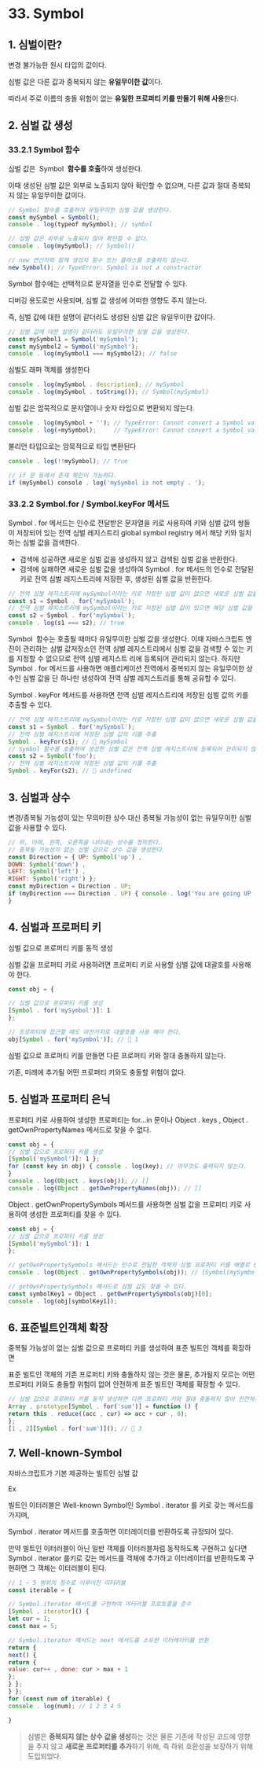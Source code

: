 # 33. Symbol

## 1. 심벌이란?

변경 불가능한 원시 타입의 값이다. 

심벌 값은 다른 값과 중복되지 않는 **유일무이한 값**이다. 

따라서 주로 이름의 충돌 위험이 없는 **유일한 프로퍼티 키를 만들기 위해 사용**한다.

## 2. 심벌 값 생성

### 33.2.1 Symbol 함수

심벌 값은  Symbol  **함수를 호출**하여 생성한다. 

이때 생성된 심벌 값은 외부로 노출되지 않아 확인할 수 없으며, 다른 값과 절대 중복되지 않는 유일무이한 값이다.

```jsx
// Symbol 함수를 호출하여 유일무이한 심벌 값을 생성한다.
const mySymbol = Symbol();
console . log(typeof mySymbol); // symbol

// 심벌 값은 외부로 노출되지 않아 확인할 수 없다.
console . log(mySymbol); // Symbol()

// new 연산자와 함께 생성자 함수 또는 클래스를 호출하지 않는다.
new Symbol(); // TypeError: Symbol is not a constructor
```

Symbol 함수에는 선택적으로 문자열을 인수로 전달할 수 있다. 

디버깅 용도로만 사용되며, 심벌 값 생성에 어떠한 영향도 주지 않는다. 

즉, 심벌 값에 대한 설명이 같더라도 생성된 심벌 값은 유일무이한 값이다.

```jsx
// 심벌 값에 대한 설명이 같더라도 유일무이한 심벌 값을 생성한다.
const mySymbol1 = Symbol('mySymbol');
const mySymbol2 = Symbol('mySymbol');
console . log(mySymbol1 === mySymbol2); // false
```

심벌도 래퍼 객체를 생성한다

```jsx
console . log(mySymbol . description); // mySymbol 
console . log(mySymbol . toString()); // Symbol(mySymbol)
```

심벌 값은 암묵적으로 문자열이나 숫자 타입으로 변환되지 않는다.

```jsx
console . log(mySymbol + ''); // TypeError: Cannot convert a Symbol value to a string 
console . log(+mySymbol);     // TypeError: Cannot convert a Symbol value to a number
```

불리언 타입으로는 암묵적으로 타입 변환된다

```jsx
console . log(!!mySymbol); // true

// if 문 등에서 존재 확인이 가능하다.
if (mySymbol) console . log('mySymbol is not empty . ');
```

### 33.2.2 Symbol.for / Symbol.keyFor 메서드

Symbol . for 메서드는 인수로 전달받은 문자열을 키로 사용하여 키와 심벌 값의 쌍들이 저장되어 있는 전역 심벌 레지스트리 global symbol registry 에서 해당 키와 일치하는 심벌 값을 검색한다.

- 검색에 성공하면 새로운 심벌 값을 생성하지 않고 검색된 심벌 값을 반환한다.
- 검색에 실패하면 새로운 심벌 값을 생성하여 Symbol . for 메서드의 인수로 전달된 키로 전역 심벌 레지스트리에 저장한 후, 생성된 심벌 값을 반환한다.

```jsx
// 전역 심벌 레지스트리에 mySymbol이라는 키로 저장된 심벌 값이 없으면 새로운 심벌 값을 생성
const s1 = Symbol . for('mySymbol');
// 전역 심벌 레지스트리에 mySymbol이라는 키로 저장된 심벌 값이 있으면 해당 심벌 값을 반환
const s2 = Symbol . for('mySymbol');
console . log(s1 === s2); // true
```

Symbol  함수는 호출될 때마다 유일무이한 심벌 값을 생성한다. 이때 자바스크립트 엔진이 관리하는 심벌 값저장소인 전역 심벌 레지스트리에서 심벌 값을 검색할 수 있는 키를 지정할 수 없으므로 전역 심벌 레지스트 리에 등록되어 관리되지 않는다. 하지만 Symbol . for 메서드를 사용하면 애플리케이션 전역에서 중복되지 않는 유일무이한 상수인 심벌 값을 단 하나만 생성하여 전역 심벌 레지스트리를 통해 공유할 수 있다.

Symbol . keyFor 메서드를 사용하면 전역 심벌 레지스트리에 저장된 심벌 값의 키를 추출할 수 있다.

```jsx
// 전역 심벌 레지스트리에 mySymbol이라는 키로 저장된 심벌 값이 없으면 새로운 심벌 값을 생성
const s1 = Symbol . for('mySymbol');
// 전역 심벌 레지스트리에 저장된 심벌 값의 키를 추출
Symbol . keyFor(s1); //  mySymbol
// Symbol 함수를 호출하여 생성한 심벌 값은 전역 심벌 레지스트리에 등록되어 관리되지 않는다.
const s2 = Symbol('foo');
// 전역 심벌 레지스트리에 저장된 심벌 값의 키를 추출 
Symbol . keyFor(s2); //  undefined
```

## 3. 심벌과 상수

변경/중복될 가능성이 있는 무의미한 상수 대신 중복될 가능성이 없는 유일무이한 심벌 값을 사용할 수 있다.

```jsx
// 위, 아래, 왼쪽, 오른쪽을 나타내는 상수를 정의한다.
// 중복될 가능성이 없는 심벌 값으로 상수 값을 생성한다.
const Direction = { UP: Symbol('up') ,
DOWN: Symbol('down') ,
LEFT: Symbol('left') ,
RIGHT: Symbol('right') };
const myDirection = Direction . UP;
if (myDirection === Direction . UP) { console . log('You are going UP . ');
}
```

## 4. 심벌과 프로퍼티 키

심벌 값으로 프로퍼티 키를 동적 생성

심벌 값을 프로퍼티 키로 사용하려면 프로퍼티 키로 사용할 심벌 값에 대괄호를 사용해야 한다. 

```jsx
const obj = {

// 심벌 값으로 프로퍼티 키를 생성
[Symbol . for('mySymbol')]: 1 
};

// 프로퍼티에 접근할 때도 마찬가지로 대괄호를 사용 해야 한다.
obj[Symbol . for('mySymbol')]; //  1
```

심벌 값으로 프로퍼티 키를 만들면 다른 프로퍼티 키와 절대 충돌하지 않는다. 

기존, 미래에 추가될 어떤 프로퍼티 키와도 충돌할 위험이 없다.

## 5. 심벌과 프로퍼티 은닉

프로퍼티 키로 사용하여 생성한 프로퍼티는 for...in 문이나 Object . keys , Object .
getOwnPropertyNames 메서드로 찾을 수 없다. 

```jsx
const obj = {
// 심벌 값으로 프로퍼티 키를 생성
[Symbol('mySymbol')]: 1 };
for (const key in obj) { console . log(key); // 아무것도 출력되지 않는다.
}
console . log(Object . keys(obj)); // [] 
console . log(Object . getOwnPropertyNames(obj)); // []
```

Object . getOwnPropertySymbols 메서드를 사용하면 심벌 값을 프로퍼티 키로 사용하여 생성한 프로퍼티를 찾을 수 있다.

```jsx
const obj = {
// 심벌 값으로 프로퍼티 키를 생성
[Symbol('mySymbol')]: 1 
};

// getOwnPropertySymbols 메서드는 인수로 전달한 객체의 심벌 프로퍼티 키를 배열로 반환한다.
console . log(Object . getOwnPropertySymbols(obj)); // [Symbol(mySymbol)]

// getOwnPropertySymbols 메서드로 심벌 값도 찾을 수 있다.
const symbolKey1 = Object . getOwnPropertySymbols(obj)[0];
console . log(obj[symbolKey1]);
```

## 6. 표준빌트인객체 확장

중복될 가능성이 없는 심벌 값으로 프로퍼티 키를 생성하여 표준 빌트인 객체를 확장하면 

표준 빌트인 객체의 기존 프로퍼티 키와 충돌하지 않는 것은 물론, 추가될지 모르는 어떤 프로퍼티 키와도 충돌할 위험이 없어 안전하게 표준 빌트인 객체를 확장할 수 있다.

```jsx
// 심벌 값으로 프로퍼티 키를 동적 생성하면 다른 프로퍼티 키와 절대 충돌하지 않아 안전하다.
Array . prototype[Symbol . for('sum')] = function () { 
return this . reduce((acc , cur) => acc + cur , 0);
};
[1 , 2][Symbol . for('sum')](); //  3
```

## 7. Well-known-Symbol

자바스크립트가 기본 제공하는 빌트인 심벌 값

Ex

빌트인 이터러블은 Well-known Symbol인 Symbol . iterator 를 키로 갖는 메서드를 가지며, 

Symbol . iterator 메서드를 호출하면 이터레이터를 반환하도록 규정되어 있다. 

만약 빌트인 이터러블이 아닌 일반 객체를 이터러블처럼 동작하도록 구현하고 싶다면 Symbol . iterator 를키로 갖는 메서드를 객체에 추가하고 이터레이터를 반환하도록 구현하면 그 객체는 이터러블이 된다.

```jsx
// 1 ~ 5 범위의 정수로 이루어진 이터러블
const iterable = {

// Symbol.iterator 메서드를 구현하여 이터러블 프로토콜을 준수
[Symbol . iterator]() { 
let cur = 1;
const max = 5;

// Symbol.iterator 메서드는 next 메서드를 소유한 이터레이터를 반환
return { 
next() { 
return { 
value: cur++ , done: cur > max + 1 
};
} };
} };
for (const num of iterable) { 
console . log(num); // 1 2 3 4 5

}
```

> 심벌은 **중복되지 않는 상수 값을 생성**하는 것은 물론 기존에 작성된 코드에 영향을 주지 않고 **새로운 프로퍼티를 추가**하기 위해, 즉 하위 호환성을 보장하기 위해 도입되었다.
